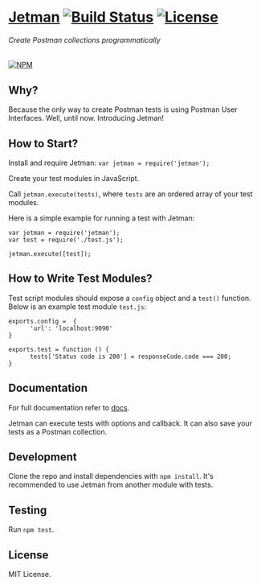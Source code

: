 # [Jetman](https://github.com/emrehan/jetman) [![Build Status](https://travis-ci.com/emrehan/jetman.svg?token=6mGgqf5q8dpxwiXrxzAR&branch=master)](https://travis-ci.com/emrehan/jetman) [![License](http://img.shields.io/:license-mit-blue.svg)](http://doge.mit-license.org)

###### Create Postman collections programmatically

[![NPM](https://nodei.co/npm/jetman.png?compact=true)](https://npmjs.org/package/jetman)



## Why?
Because the only way to create Postman tests is using Postman User Interfaces. Well, until now. Introducing Jetman!



## How to Start?
Install and require Jetman: `var jetman = require('jetman');`

Create your test modules in JavaScript.

Call `jetman.execute(tests)`, where `tests` are an ordered array of your test modules.

Here is a simple example for running a test with Jetman:

    var jetman = require('jetman');
    var test = require('./test.js');

    jetman.execute([test]);



## How to Write Test Modules?
Test script modules should expose a `config` object and a `test()` function.
Below is an example test module `test.js`:

    exports.config =  {
          'url': 'localhost:9090'
    }

    exports.test = function () {
          tests['Status code is 200'] = responseCode.code === 200;
    }



## Documentation
For full documentation refer to [docs](docs).

Jetman can execute tests with options and callback. It can also save your tests as a Postman collection.



## Development
Clone the repo and install dependencies with `npm install`.
It's recommended to use Jetman from another module with tests.



## Testing
Run `npm test`.



## License
MIT License.
